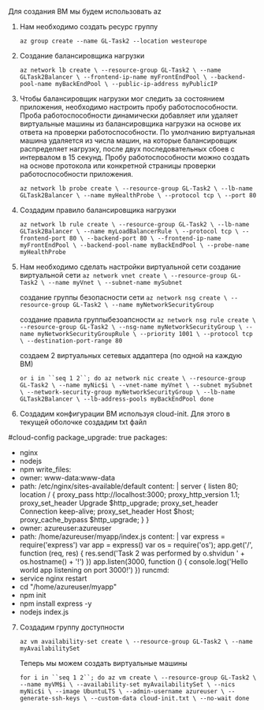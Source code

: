Для создания ВМ мы будем использовать az
1. Нам необходимо создать ресурс группу

	`az group create --name GL-Task2 --location westeurope`
	
	
2. Создание балансировщика нагрузки
	
	`az network lb create \
		--resource-group GL-Task2 \
		--name GLTask2Balancer \
		--frontend-ip-name myFrontEndPool \
		--backend-pool-name myBackEndPool \
		--public-ip-address myPublicIP`
		
3. Чтобы балансировщик нагрузки мог следить за состоянием приложения, необходимо настроить пробу работоспособности. Проба работоспособности динамически добавляет или удаляет виртуальные машины из балансировщика нагрузки на основе их ответа на проверки работоспособности. По умолчанию виртуальная машина удаляется из числа машин, на которые балансировщик распределяет нагрузку, после двух последовательных сбоев с интервалом в 15 секунд. Пробу работоспособности можно создать на основе протокола или конкретной страницы проверки работоспособности приложения.
	
	`az network lb probe create \
		--resource-group GL-Task2 \
		--lb-name GLTask2Balancer \
		--name myHealthProbe \
		--protocol tcp \
		--port 80`
		
4. Создадим правило балансировщика нагрузки
	
	`az network lb rule create \
		--resource-group GL-Task2 \
		--lb-name GLTask2Balancer \
		--name myLoadBalancerRule \
		--protocol tcp \
		--frontend-port 80 \
		--backend-port 80 \
		--frontend-ip-name myFrontEndPool \
		--backend-pool-name myBackEndPool \
		--probe-name myHealthProbe`
		
5. Нам необходимо сделать настройки виртуальной сети
	создание виртуальной сети
	`az network vnet create \
		--resource-group GL-Task2 \
		--name myVnet \
		--subnet-name mySubnet`
		
	создание группы безопасности сети
	`az network nsg create \
		--resource-group GL-Task2 \
		--name myNetworkSecurityGroup`
	
	создание правила группыбезоапсности
	`az network nsg rule create \
		--resource-group GL-Task2 \
		--nsg-name myNetworkSecurityGroup \
		--name myNetworkSecurityGroupRule \
		--priority 1001 \
		--protocol tcp \
		--destination-port-range 80`
		
	создаем 2 виртуальных сетевых аддаптера (по одной на каждую ВМ)	
	
	`or i in ``seq 1 2``; do
		az network nic create \
			--resource-group GL-Task2 \
			--name myNic$i \
			--vnet-name myVnet \
			--subnet mySubnet \
			--network-security-group myNetworkSecurityGroup \
			--lb-name GLTask2Balancer \
			--lb-address-pools myBackEndPool
	done`
	
6. Создадим конфигурации ВМ используя cloud-init. Для этого в текущей оболочке создадим txt файл

#cloud-config
package_upgrade: true
packages:
  - nginx
  - nodejs
  - npm
write_files:
  - owner: www-data:www-data
  - path: /etc/nginx/sites-available/default
    content: |
      server {
        listen 80;
        location / {
          proxy_pass http://localhost:3000;
          proxy_http_version 1.1;
          proxy_set_header Upgrade $http_upgrade;
          proxy_set_header Connection keep-alive;
          proxy_set_header Host $host;
          proxy_cache_bypass $http_upgrade;
        }
      }
  - owner: azureuser:azureuser
  - path: /home/azureuser/myapp/index.js
    content: |
      var express = require('express')
      var app = express()
      var os = require('os');
      app.get('/', function (req, res) {
        res.send('Task 2 was performed by o.shvidun  ' + os.hostname() + '!')
      })
      app.listen(3000, function () {
        console.log('Hello world app listening on port 3000!')
      })
runcmd:
  - service nginx restart
  - cd "/home/azureuser/myapp"
  - npm init
  - npm install express -y
  - nodejs index.js
  
 7. Создадим группу доступности
 
	`az vm availability-set create \
		--resource-group GL-Task2 \
		--name myAvailabilitySet`
		
	Теперь мы можем создать виртуальные машины
	
	`for i in ``seq 1 2``; do
		az vm create \
			--resource-group GL-Task2 \
			--name myVM$i \
			--availability-set myAvailabilitySet \
			--nics myNic$i \
			--image UbuntuLTS \
			--admin-username azureuser \
			--generate-ssh-keys \
			--custom-data cloud-init.txt \
			--no-wait
	done`
